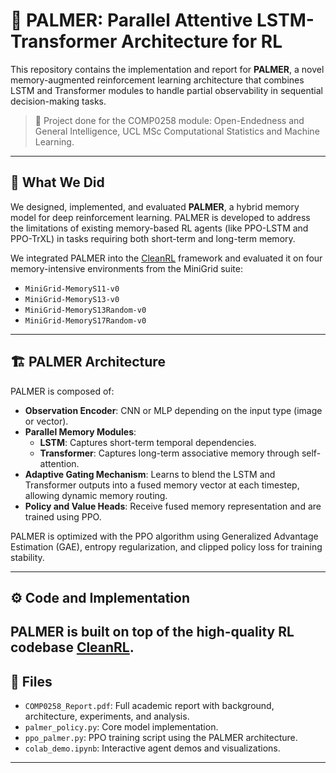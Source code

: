 # 🤖 PALMER: Parallel Attentive LSTM-Transformer Architecture for RL

This repository contains the implementation and report for **PALMER**, a novel memory-augmented reinforcement learning architecture that combines LSTM and Transformer modules to handle partial observability in sequential decision-making tasks.

> 📄 Project done for the COMP0258 module: Open-Endedness and General Intelligence, UCL MSc Computational Statistics and Machine Learning.

---

## 🧠 What We Did

We designed, implemented, and evaluated **PALMER**, a hybrid memory model for deep reinforcement learning. PALMER is developed to address the limitations of existing memory-based RL agents (like PPO-LSTM and PPO-TrXL) in tasks requiring both short-term and long-term memory.

We integrated PALMER into the [CleanRL](https://github.com/vwxyzjn/cleanrl) framework and evaluated it on four memory-intensive environments from the MiniGrid suite:
- `MiniGrid-MemoryS11-v0`
- `MiniGrid-MemoryS13-v0`
- `MiniGrid-MemoryS13Random-v0`
- `MiniGrid-MemoryS17Random-v0`

---

## 🏗️ PALMER Architecture

PALMER is composed of:

- **Observation Encoder**: CNN or MLP depending on the input type (image or vector).
- **Parallel Memory Modules**:
  - **LSTM**: Captures short-term temporal dependencies.
  - **Transformer**: Captures long-term associative memory through self-attention.
- **Adaptive Gating Mechanism**: Learns to blend the LSTM and Transformer outputs into a fused memory vector at each timestep, allowing dynamic memory routing.
- **Policy and Value Heads**: Receive fused memory representation and are trained using PPO.

PALMER is optimized with the PPO algorithm using Generalized Advantage Estimation (GAE), entropy regularization, and clipped policy loss for training stability.

---

## ⚙️ Code and Implementation

PALMER is built on top of the high-quality RL codebase [CleanRL](https://github.com/vwxyzjn/cleanrl). 
---

## 📁 Files

- `COMP0258_Report.pdf`: Full academic report with background, architecture, experiments, and analysis.
- `palmer_policy.py`: Core model implementation.
- `ppo_palmer.py`: PPO training script using the PALMER architecture.
- `colab_demo.ipynb`: Interactive agent demos and visualizations.

---
